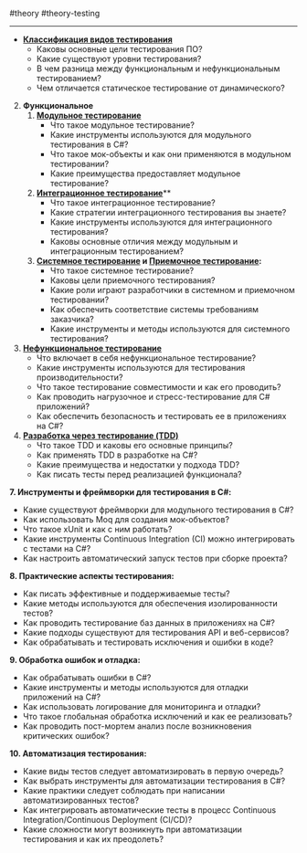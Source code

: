 #theory #theory-testing
 
---
- **[Классификация видов тестирования](2.%20Theory/Тестирование/Классификация%20видов%20тестирования.md)**
	- Каковы основные цели тестирования ПО?
	- Какие существуют уровни тестирования?
	- В чем разница между функциональным и нефункциональным тестированием?
	- Чем отличается статическое тестирование от динамического?
2. **Функциональное**
	1. **[Модульное тестирование](2.%20Theory/Тестирование/Модульное/_Модульное%20тестирование.md)**
		- Что такое модульное тестирование?
		- Какие инструменты используются для модульного тестирования в C#?
		- Что такое мок-объекты и как они применяются в модульном тестировании?
		- Какие преимущества предоставляет модульное тестирование?
	2. **[Интеграционное тестирование](2.%20Theory/Тестирование/Интеграционное/_Интеграционное%20тестирование.md)****
		- Что такое интеграционное тестирование?
		- Какие стратегии интеграционного тестирования вы знаете?
		- Какие инструменты используются для интеграционного тестирования?
		- Каковы основные отличия между модульным и интеграционным тестированием?
	3. **[Системное тестирование](2.%20Theory/Тестирование/_/2.3.%20Системное%20тестирование.md) и [Приемочное тестирование](2.%20Theory/Тестирование/_/2.4.%20Приемочное%20тестирование.md):**
		- Что такое системное тестирование?
		- Каковы цели приемочного тестирования?
		- Какие роли играют разработчики в системном и приемочном тестировании?
		- Как обеспечить соответствие системы требованиям заказчика?
		- Какие инструменты и методы используются для системного тестирования?
3. **[Нефункциональное тестирование](2.%20Theory/Тестирование/_/3.%20Нефункциональное%20тестирование.md)**
	- Что включает в себя нефункциональное тестирование?
	- Какие инструменты используются для тестирования производительности?
	- Что такое тестирование совместимости и как его проводить?
	- Как проводить нагрузочное и стресс-тестирование для C# приложений?
	- Как обеспечить безопасность и тестировать ее в приложениях на C#?
4. **[Разработка через тестирование (TDD)](2.%20Theory/Программирование/5.%20Стили/Разработки/TDD.md)**
	- Что такое TDD и каковы его основные принципы?
	- Как применять TDD в разработке на C#?
	- Какие преимущества и недостатки у подхода TDD?
	- Как писать тесты перед реализацией функционала?

**7. Инструменты и фреймворки для тестирования в C#:**
- Какие существуют фреймворки для модульного тестирования в C#?
- Как использовать Moq для создания мок-объектов?
- Что такое xUnit и как с ним работать?
- Какие инструменты Continuous Integration (CI) можно интегрировать с тестами на C#?
- Как настроить автоматический запуск тестов при сборке проекта?

**8. Практические аспекты тестирования:**
- Как писать эффективные и поддерживаемые тесты?
- Какие методы используются для обеспечения изолированности тестов?
- Как проводить тестирование баз данных в приложениях на C#?
- Какие подходы существуют для тестирования API и веб-сервисов?
- Как обрабатывать и тестировать исключения и ошибки в коде?

**9. Обработка ошибок и отладка:**
- Как обрабатывать ошибки в C#?
- Какие инструменты и методы используются для отладки приложений на C#?
- Как использовать логирование для мониторинга и отладки?
- Что такое глобальная обработка исключений и как ее реализовать?
- Как проводить пост-мортем анализ после возникновения критических ошибок?

**10. Автоматизация тестирования:**
- Какие виды тестов следует автоматизировать в первую очередь?
- Как выбрать инструменты для автоматизации тестирования в C#?
- Какие практики следует соблюдать при написании автоматизированных тестов?
- Как интегрировать автоматические тесты в процесс Continuous Integration/Continuous Deployment (CI/CD)?
- Какие сложности могут возникнуть при автоматизации тестирования и как их преодолеть?